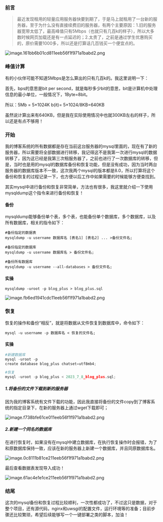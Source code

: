 
<BlogInfo id="998" title="mysql数据库的备份和恢复" author="白日梦想猿" pv=0 read_times=0 pre_cost_time="92" category="数据库" tag_list="['mysql', '              备份', '              恢复']" create_time="2023.07.08 00:34:30.326272" update_time="2023.07.08 00:34:30.326287" />

### 前言

> 最近发现租用的轻量应用服务器快要到期了，于是马上就租用了一台新的服务器，至于为什么没有直接续费旧的服务器，有两个主要原因：1.旧的服务器宽带太低了，最高峰值只有5Mbps（也就只有几百k的样子），所以大多数时候网页加载还是有一点延迟的；2.太贵了，之前是通过学生优惠购买的，原价需要1000多，所以还是打算话几百钱买一个便宜点的。

![image.161bb6b01cd811eeb56f1f971a1babd2.png](http://www.lll.plus/media/image/2023/07/07/image.161bb6b01cd811eeb56f1f971a1babd2.png)

### 峰值计算

有的小伙伴可能不知道5Mbps是怎么算出的只有几百k的。我这里说明一下：

首先，bps的意思是bit per second，就是每秒多少bit的意思，bit是计算机中处理信息的最小单位，一般情况下，1Byte=8bit。

所以：5Mb = 5×1024K b(it)= 5×1024/8KB=640KB

虽然说计算出来有640KB，但是我在实际使用情况中也就300KB左右的样子，所以还是有点不够用！

### 开始

我的博客系统的所有数据都是存在当前这台服务器的mysql里面的，现在有了新的服务器，所以需要将全部数据进行转移，我记得这不是我第一次进行mysql的数据转移了，因为这已经是我第三次租服务器了，之前也进行了一次数据库的转移，但是，当时也是用的mysql的数据库备份和恢复功能，但是没有成功，因为当时两台服务器的数据库版本不一致，这次我两个mysql的版本都是8.0，所以打算将这个备份和恢复的过程记录一下，也方便以后工作中如果需要的时候能够方便查找到。

其实mysql中进行备份和恢复非常简单，方法也有很多，我这里就介绍一下使用mysqldump这个指令来进行备份和恢复！

#### 备份

mysqldump能够备份单个表，多个表，也能备份单个数据库，多个数据库，以及所有数据库，相关的指令如下：


```shell script
#备份指定的数据表
mysqldump -u username 数据库名 [表名1] [表名2] ... >备份文件名;

#备份指定的数据库
mysqldump -u username 数据库名 > 备份文件名;

#备份所有数据库
mysqldump -u username --all-databases > 备份文件名;
```


#### 实操


```shell script
mysqldump -uroot -p blog_plus > blog_plus.sql
```

![image.fb6ed1941cdc11eeb56f1f971a1babd2.png](http://www.lll.plus/media/image/2023/07/07/image.fb6ed1941cdc11eeb56f1f971a1babd2.png)

### 恢复

恢复的操作和备份“相反”，就是将数据从文件恢复到数据库中，命令如下：


```shell script
mysql -u username -p 数据库名 < 恢复的文件名;
```

#### 实操


```python
#新建数据库
mysql -uroot -p
create database blog_plus chatset=utf8mb4;

#恢复
mysql -uroot -p blog_plus < 2023_7_8_blog_plus.sql;
```

##### 1.将备份的文件下载到新的服务器

因为我的博客系统有文件下载的功能，因此我直接将备份的文件copy到了博客系统的指定目录下，在新的服务器上通过wget下载即可；

![image.f738bfe61ce011eeb56f1f971a1babd2.png](http://www.lll.plus/media/image/2023/07/08/image.f738bfe61ce011eeb56f1f971a1babd2.png)

##### 2.新建一个同名的数据库

在进行恢复时，如果没有在mysql中建立数据库，在执行恢复操作时会报错，为了和原数据库保持一致，应该在新的服务器上新建一个数据库，并且同原数据库名。

![image.0c8111b81ce211eeb56f1f971a1babd2.png](http://www.lll.plus/media/image/2023/07/08/image.0c8111b81ce211eeb56f1f971a1babd2.png)

最后查看数据表发现导入成功！

![image.61ac4e1e1ce211eeb56f1f971a1babd2.png](http://www.lll.plus/media/image/2023/07/08/image.61ac4e1e1ce211eeb56f1f971a1babd2.png)

### 结尾

这次的mysql备份和恢复过程比较顺利，一次性都成功了，不过这只是数据，对于整个项目，还有源代码，nginx和uwsgi的配置文件，运行环境等的准备；目前步骤还比较繁琐，希望后续能够写一个一键部署之类的脚本，加油！



